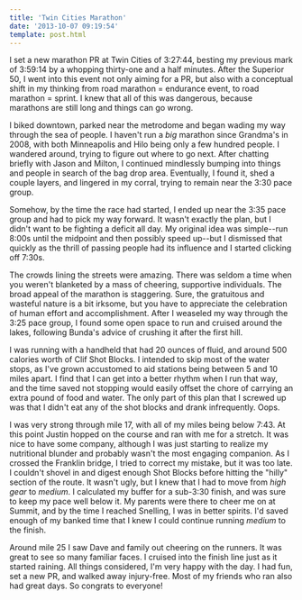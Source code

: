 ```yaml
---
title: 'Twin Cities Marathon'
date: '2013-10-07 09:19:54'
template: post.html
---
```


I set a new marathon PR at Twin Cities of 3:27:44, besting my previous mark of 3:59:14 by a whopping thirty-one and a half minutes. After the Superior 50, I went into this event not only aiming for a PR, but also with a conceptual shift in my thinking from road marathon = endurance event, to road marathon = sprint. I knew that all of this was dangerous, because marathons are still long and things can go wrong. 

I biked downtown, parked near the metrodome and began wading my way through the sea of people. I haven't run a *big* marathon since Grandma's in 2008, with both Minneapolis and Hilo being only a few hundred people. I wandered around, trying to figure out where to go next. After chatting briefly with Jason and Milton, I continued mindlessly bumping into things and people in search of the bag drop area. Eventually, I found it, shed a couple layers, and lingered in my corral, trying to remain near the 3:30 pace group.

Somehow, by the time the race had started, I ended up near the 3:35 pace group and had to pick my way forward. It wasn't exactly the plan, but I didn't want to be fighting a deficit all day. My original idea was simple--run 8:00s until the midpoint and then possibly speed up--but I dismissed that quickly as the thrill of passing people had its influence and I started clicking off 7:30s. 

The crowds lining the streets were amazing. There was seldom a time when you weren't blanketed by a mass of cheering, supportive individuals. The broad appeal of the marathon is staggering. Sure, the gratuitous and wasteful nature is a bit irksome, but you have to appreciate the celebration of human effort and accomplishment. After I weaseled my way through the 3:25 pace group, I found some open space to run and cruised around the lakes, following Bunda's advice of crushing it after the first hill.

I was running with a handheld that had 20 ounces of fluid, and around 500 calories worth of Clif Shot Blocks. I intended to skip most of the water stops, as I've grown accustomed to aid stations being between 5 and 10 miles apart. I find that I can get into a better rhythm when I run that way, and the time saved not stopping would easily offset the chore of carrying an extra pound of food and water. The only part of this plan that I screwed up was that I didn't eat any of the shot blocks and drank infrequently. Oops.

I was very strong through mile 17, with all of my miles being below 7:43. At this point Justin hopped on the course and ran with me for a stretch. It was nice to have some company, although I was just starting to realize my nutritional blunder and probably wasn't the most engaging companion. As I crossed the Franklin bridge, I tried to correct my mistake, but it was too late. I couldn't shovel in and digest enough Shot Blocks before hitting the "hilly" section of the route. It wasn't ugly, but I knew that I had to move from *high gear* to *medium*. I calculated my buffer for a sub-3:30 finish, and was sure to keep my pace well below it. My parents were there to cheer me on at Summit, and by the time I reached Snelling, I was in better spirits. I'd saved enough of my banked time that I knew I could continue running *medium* to the finish.

Around mile 25 I saw Dave and family out cheering on the runners. It was great to see so many familiar faces. I cruised into the finish line just as it started raining. All things considered, I'm very happy with the day. I had fun, set a new PR, and walked away injury-free. Most of my friends who ran also had great days. So congrats to everyone!